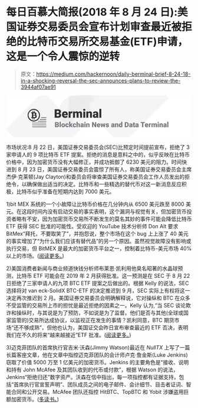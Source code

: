 # 每日百慕大简报(2018 年 8 月 24 日):美国证券交易委员会宣布计划审查最近被拒绝的比特币交易所交易基金(ETF)申请，这是一个令人震惊的逆转

> 原文：<https://medium.com/hackernoon/daily-berminal-brief-8-24-18-in-a-shocking-reversal-the-sec-announces-plans-to-review-the-3944af07ae91>

![](img/5379ca848d2ca5d0b28b8a30f9f6f9cd.png)

市场状况:8 月 22 日，美国证券交易委员会(SEC)比预定时间提前宣布，拒绝了 3 家申请人的 9 项比特币 ETF 提案。拒绝的消息是意料之中的，似乎反映在比特币价格中，因为加密货币没有大幅修正，并成功抵御了 6230 美元的阻力。时间快进到 8 月 23 日，美国证券交易委员会震惊了所有人，称美国证券交易委员会主席杰伊·克莱顿(Jay Clayton)和委员会将审查美国证券交易委员会工作人员发出的拒绝令，以确保做出适当的决定。比特币和一些精选的替代币对这一新消息反应积极，比特币似乎准备在短期内达到 7000 美元。

1)bit MEX 系统的一个小故障让比特币价格在几分钟内从 6500 美元跌至 8000 美元。在这段时间内没有启动交易的事实表明，这个漏洞与视觉有关，但加密货币投资者略有不安，因为加密货币交易所不断发生的莫名其妙的事件可能会降低比特币 ETF 获得 SEC 批准的可能性。受欢迎的 YouTube 技术分析师 Don Alt 要求 BitMex“拜托，不要取笑了”，并抱怨说，整个市场在这个 bug 上上涨了 40 美元的事实增加了“为什么我们应该有替代品”的另一个原因。虽然视觉故障没有影响或执行交易，但 BitMEX 是最大的加密货币平台之一，控制着比特币-美元市场 40%以上的市场。([阅读更多。](https://www.newsbtc.com/2018/08/24/bitmex-data-glitch-sees-bitcoin-price-temporarily-at-8000-what-happened/))

2)美国消费者新闻与商业频道快钱分析师布莱恩·凯利用他臭名昭著的水晶球预测，比特币 ETF 可能会在 2019 年 2 月获得批准。这一预测是在 SEC 于 8 月 22 日拒绝了三家申请人的九项 BTC ETF 提案之后做出的。根据 Kelly 的说法，SEC 选择将对 van eck-SolidX BTC-ETF 的决定推迟到 9 月，SEC 实际上有权将这一决定再次推迟到 2 月。美国证券交易委员会明确解释说，它对操纵和 BTC 在众多不受监管的交易所上市的担忧是最近拒绝的因素之一。Kelly 认为,“当 SEC 谈论欺诈和操纵时，与其说是为了预防，不如说是为了监督。他们是否与其他(全球或国家监管的)交易所达成协议，以监视正在发生的事情？凯利同意，BTC 期货市场“还不够成熟”，但他也认为，美国证交会昨日宣布审查最近的 ETF 否决，表明我们在不久的将来“越来越接近”ETF 批准。([阅读更多。](https://cointelegraph.com/news/cnbcs-analyst-brian-kelly-says-bitcoin-etf-approval-likely-by-february-2019))

3)迈克菲团队的首席执行官吉米·沃森(Jimmy Watson)最近在 *NullTX* 上写了一篇长篇客座文章，他在文章中指控迈克菲团队的会计师卢克·詹金斯(Luke Jenkins)窃取了价值 5000 万至 1 亿美元的加密货币。Jenkins 的主要角色是“接收、说明和持有 John McAfee 及其团队收到的代币或付款”，根据 Watson 的说法，Jenkins“拒绝归还”数字资产。沃森在信中指出，每一项指控都有证据支持，包括“首席执行官宣誓声明”、团队成员之间的电子邮件、会计细节、目击者证词、智能合同和公开交易。McAfee 团队还指控 HitBTC、TopBTC 和 Yobit 涉嫌盗用巨额加密货币。([多读书。](https://www.cryptoglobe.com/latest/2018/08/50-100-million-in-crypto-allegedly-stolen-extorted-by-mcafee-s-accountant-hitbtc-and-yobit-team-mcafee-ceo-reports/))